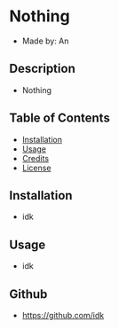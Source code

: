 # Nothing 
- Made by: An

## Description

- Nothing

## Table of Contents

- [Installation](#installation)
- [Usage](#usage)
- [Credits](#credits)
- [License](#license)

## Installation

- idk

## Usage

- idk

## Github

- https://github.com/idk

